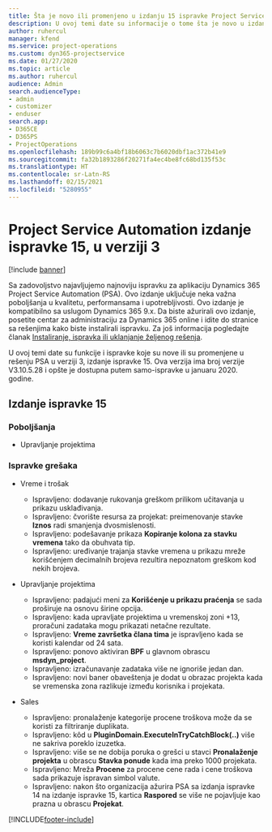 ```yaml
---
title: Šta je novo ili promenjeno u izdanju 15 ispravke Project Service Automation verzije 3
description: U ovoj temi date su informacije o tome šta je novo u izdanju ispravke 15 za Project Service Automation u verziji 3.
author: ruhercul
manager: kfend
ms.service: project-operations
ms.custom: dyn365-projectservice
ms.date: 01/27/2020
ms.topic: article
ms.author: ruhercul
audience: Admin
search.audienceType:
- admin
- customizer
- enduser
search.app:
- D365CE
- D365PS
- ProjectOperations
ms.openlocfilehash: 189b99c6a4bf18b6063c7b6020dbf1ac372b41e9
ms.sourcegitcommit: fa32b1893286f20271fa4ec4be8fc68bd135f53c
ms.translationtype: HT
ms.contentlocale: sr-Latn-RS
ms.lasthandoff: 02/15/2021
ms.locfileid: "5280955"
---
```

# <a name="project-service-automation-update-release-15-v3"></a>Project Service Automation izdanje ispravke 15, u verziji 3

[!include [banner](../includes/psa-now-project-operations.md)]

Sa zadovoljstvo najavljujemo najnoviju ispravku za aplikaciju Dynamics 365 Project Service Automation (PSA). Ovo izdanje uključuje neka važna poboljšanja u kvalitetu, performansama i upotrebljivosti. Ovo izdanje je kompatibilno sa uslugom Dynamics 365 9.x. Da biste ažurirali ovo izdanje, posetite centar za administraciju za Dynamics 365 online i idite do stranice sa rešenjima kako biste instalirali ispravku. Za još informacija pogledajte članak [Instaliranje, ispravka ili uklanjanje željenog rešenja](https://docs.microsoft.com/power-platform/admin/install-remove-preferred-solution).

U ovoj temi date su funkcije i ispravke koje su nove ili su promenjene u rešenju PSA u verziji 3, izdanje ispravke 15. Ova verzija ima broj verzije V3.10.5.28 i opšte je dostupna putem samo-ispravke u januaru 2020. godine.

## <a name="update-release-15"></a>Izdanje ispravke 15 

### <a name="enhancements"></a>Poboljšanja

- Upravljanje projektima

### <a name="bug-fixes"></a>Ispravke grešaka

- Vreme i trošak

  - Ispravljeno: dodavanje rukovanja greškom prilikom učitavanja u prikazu usklađivanja.
  - Ispravljeno: čvorište resursa za projekat: preimenovanje stavke **Iznos** radi smanjenja dvosmislenosti.
  - Ispravljeno: podešavanje prikaza **Kopiranje kolona za stavku vremena** tako da obuhvata tip.
  - Ispravljeno: uređivanje trajanja stavke vremena u prikazu mreže korišćenjem decimalnih brojeva rezultira nepoznatom greškom kod nekih brojeva.

- Upravljanje projektima

  - Ispravljeno: padajući meni za **Korišćenje u prikazu praćenja** se sada proširuje na osnovu širine opcija.
  - Ispravljeno: kada upravljate projektima u vremenskoj zoni +13, proračuni zadataka mogu prikazati netačne rezultate.
  - Ispravljeno: **Vreme završetka člana tima** je ispravljeno kada se koristi kalendar od 24 sata.
  - Ispravljeno: ponovo aktiviran **BPF** u glavnom obrascu **msdyn_project**.
  - Ispravljeno: izračunavanje zadataka više ne ignoriše jedan dan.
  - Ispravljeno: novi baner obaveštenja je dodat u obrazac projekta kada se vremenska zona razlikuje između korisnika i projekata.

- Sales

  - Ispravljeno: pronalaženje kategorije procene troškova može da se koristi za filtriranje duplikata.
  - Ispravljeno: kôd u **PluginDomain.ExecuteInTryCatchBlock(..)** više ne sakriva poreklo izuzetka.
  - Ispravljeno: više se ne dobija poruka o grešci u stavci **Pronalaženje projekta** u obrascu **Stavka ponude** kada ima preko 1000 projekata.
  - Ispravljeno: Mreža **Procene** za procene cene rada i cene troškova sada prikazuje ispravan simbol valute.
  - Ispravljeno: nakon što organizacija ažurira PSA sa izdanja ispravke 14 na izdanje ispravke 15, kartica **Raspored** se više ne pojavljuje kao prazna u obrascu **Projekat**.


[!INCLUDE[footer-include](../includes/footer-banner.md)]